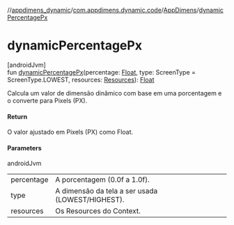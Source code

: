 //[appdimens_dynamic](../../../index.md)/[com.appdimens.dynamic.code](../index.md)/[AppDimens](index.md)/[dynamicPercentagePx](dynamic-percentage-px.md)

# dynamicPercentagePx

[androidJvm]\
fun [dynamicPercentagePx](dynamic-percentage-px.md)(percentage: [Float](https://kotlinlang.org/api/core/kotlin-stdlib/kotlin/-float/index.html), type: ScreenType = ScreenType.LOWEST, resources: [Resources](https://developer.android.com/reference/kotlin/android/content/res/Resources.html)): [Float](https://kotlinlang.org/api/core/kotlin-stdlib/kotlin/-float/index.html)

Calcula um valor de dimensão dinâmico com base em uma porcentagem e o converte para Pixels (PX).

#### Return

O valor ajustado em Pixels (PX) como Float.

#### Parameters

androidJvm

| | |
|---|---|
| percentage | A porcentagem (0.0f a 1.0f). |
| type | A dimensão da tela a ser usada (LOWEST/HIGHEST). |
| resources | Os Resources do Context. |